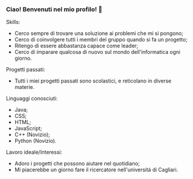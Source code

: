 ### Ciao! Benvenuti nel mio profilo! 👋

Skills: 
- Cerco sempre di trovare una soluzione ai problemi che mi si pongono;
- Cerco di coinvolgere tutti i membri del gruppo quando si fa un progetto;
- Ritengo di essere abbastanza capace come leader;
- Cerco di imparare qualcosa di nuovo sul mondo dell'informatica ogni giorno.

Progetti passati:
- Tutti i miei progetti passati sono scolastici, e reticolano in diverse materie.

Linguaggi conosciuti:
- Java;
- CSS;
- HTML;
- JavaScript;
- C++ (Novizio);
- Python (Novizio).

Lavoro ideale/Interessi:
- Adoro i progetti che possono aiutare nel quotidiano;
- Mi piacerebbe un giorno fare il ricercatore nell'università di Cagliari.

<!--
**Nxkooz/Nxkooz** is a ✨ _special_ ✨ repository because its `README.md` (this file) appears on your GitHub profile.

Here are some ideas to get you started:

- 🔭 I’m currently working on ...
- 🌱 I’m currently learning ...
- 👯 I’m looking to collaborate on ...
- 🤔 I’m looking for help with ...
- 💬 Ask me about ...
- 📫 How to reach me: ...
- 😄 Pronouns: ...
- ⚡ Fun fact: ...
-->
